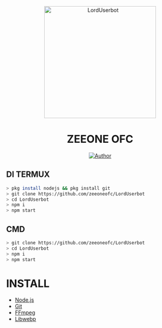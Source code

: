 <div align="center">
<img src="https://avatars.githubusercontent.com/u/82263175?v=4" alt="LordUserbot" width="300" />

# ZEEONE OFC
>
>
</div>
<p align="center">
  <a href="https://github.com/zeeoneofc"><img title="Author" src="https://img.shields.io/badge/Author-ZEEONE OFC-red.svg?style=for-the-badge&logo=github" /></a>
  </p>

##  DI TERMUX
```bash
> pkg install nodejs && pkg install git
> git clone https://github.com/zeeoneofc/LordUserbot
> cd LordUserbot
> npm i
> npm start
```
## CMD
```bash
> git clone https://github.com/zeeoneofc/LordUserbot
> cd LordUserbot
> npm i
> npm start
```

# INSTALL
* [Node.js](https://nodejs.org/en/)
* [Git](https://git-scm.com/downloads)
* [FFmpeg](https://github.com/BtbN/FFmpeg-Builds/releases/download/autobuild-2020-12-08-13-03/ffmpeg-n4.3.1-26-gca55240b8c-win64-gpl-4.3.zip)
* [Libwebp](https://developers.google.com/speed/webp/download)
